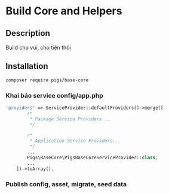 # Build Core and Helpers


## Description
Build cho vui, cho tiện thôi

## Installation

```bash
composer require pigs/base-core
```

### Khai báo service  config/app.php
```php
'providers' => ServiceProvider::defaultProviders()->merge([
        /*
         * Package Service Providers...
         */

        /*
         * Application Service Providers...
         */
        ...
        Pigs\BaseCore\PigsBaseCoreServiceProvider::class,
        ...
    ])->toArray(),
```
### Publish config, asset, migrate, seed data

```bash

```